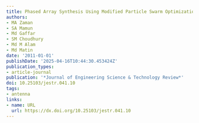 ```yaml
---
title: Phased Array Synthesis Using Modified Particle Swarm Optimization
authors:
- MA Zaman
- SA Mamun
- Md Gaffar
- SM Choudhury
- Md M Alam
- Md Matin
date: '2011-01-01'
publishDate: '2025-04-16T10:44:30.453424Z'
publication_types:
- article-journal
publication: '*Journal of Engineering Science & Technology Review*'
doi: 10.25103/jestr.041.10
tags:
- antenna
links:
- name: URL
  url: https://dx.doi.org/10.25103/jestr.041.10
---
```

